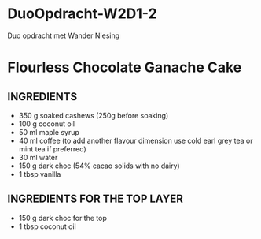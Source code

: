 # DuoOpdracht-W2D1-2
 Duo opdracht met Wander Niesing
 
 # Flourless Chocolate Ganache Cake

 ## INGREDIENTS
 * 350 g soaked cashews (250g before soaking)
 * 100 g coconut oil
 * 50 ml maple syrup
 * 40 ml coffee (to add another flavour dimension use cold earl grey tea or mint tea if preferred)
 * 30 ml water
 * 150 g dark choc (54% cacao solids with no dairy)
 * 1 tbsp vanilla

## INGREDIENTS FOR THE TOP LAYER
 * 150 g dark choc for the top
 * 1 tbsp coconut oil